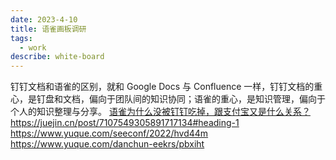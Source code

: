 ```yaml
---
date: 2023-4-10
title: 语雀画板调研
tags:
  - work
describe: white-board
---
```


钉钉文档和语雀的区别，就和 Google Docs 与 Confluence 一样，钉钉文档的重心，是钉盘和文档，偏向于团队间的知识协同；语雀的重心，是知识管理，偏向于个人的知识整理与分享。
[语雀为什么没被钉钉吃掉，跟支付宝又是什么关系？](https://www.xiaoyuzhoufm.com/episode/62ed2b1d226f5c1fa0d58357)
https://juejin.cn/post/7107549305891717134#heading-1
https://www.yuque.com/seeconf/2022/hvd44m
https://www.yuque.com/danchun-eekrs/pbxiht